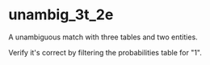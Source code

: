 # unambig_3t_2e

A unambiguous match with three tables and two entities.

Verify it's correct by filtering the probabilities table for "1".